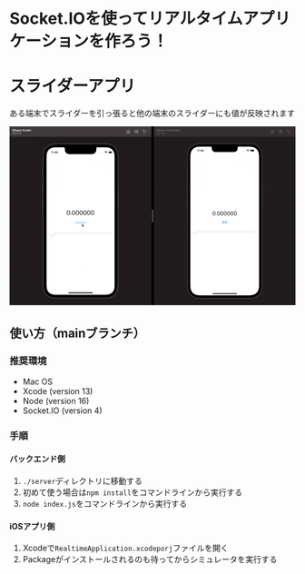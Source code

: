 # Socket.IOを使ってリアルタイムアプリケーションを作ろう！

# スライダーアプリ

ある端末でスライダーを引っ張ると他の端末のスライダーにも値が反映されます

![](./Assets/demo02.gif)

## 使い方（mainブランチ）

### 推奨環境

- Mac OS
- Xcode (version 13)
- Node (version 16)
- Socket.IO (version 4)

### 手順

#### バックエンド側
1. `./server`ディレクトリに移動する
2. 初めて使う場合は`npm install`をコマンドラインから実行する
3. `node index.js`をコマンドラインから実行する


#### iOSアプリ側
1. Xcodeで`RealtimeApplication.xcodeporj`ファイルを開く
2. Packageがインストールされるのも待ってからシミュレータを実行する
